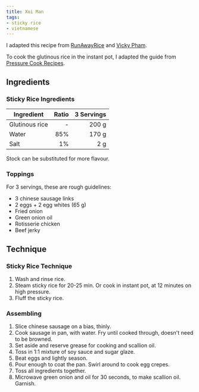 ```yaml
---
title: Xoi Man
tags:
- sticky rice
- vietnamese
---
```


I adapted this recipe from [RunAwayRice][1] and [Vicky Pham][2].

[1]: https://runawayrice.com/noodles-rice/savory-sticky-rice-xoi-man/
[2]: https://www.vickypham.com/blog/savory-sticky-rice-recipe-xoi-man

To cook the glutinous rice in the instant pot, I adapted the guide from [Pressure Cook Recipes][3].

[3]: https://www.pressurecookrecipes.com/instant-pot-sticky-rice/

## Ingredients

### Sticky Rice Ingredients

Ingredient | Ratio | 3 Servings
-|-:|-:
Glutinous rice | - | 200 g
Water | 85% | 170 g
Salt | 1% | 2 g

Stock can be substituted for more flavour.

### Toppings

For 3 servings, these are rough guidelines:

- 3 chinese sausage links
- 2 eggs + 2 egg whites (65 g)
- Fried onion
- Green onion oil
- Rotisserie chicken
- Beef jerky

## Technique

### Sticky Rice Technique

1. Wash and rinse rice.
1. Steam sticky rice for 20-25 min.
  Or cook in instant pot, at 12 minutes on high pressure.
1. Fluff the sticky rice.

### Assembling

1. Slice chinese sausage on a bias, thinly.
1. Cook sausage in pan, with water.
  Fry until cooked through, doesn't need to be browned.
1. Set aside and reserve grease for cooking and scallion oil.
1. Toss in 1:1 mixture of soy sauce and sugar glaze.
1. Beat eggs and lightly season.
1. Pour enough to coat the pan.
  Swirl around to cook egg crepes.
1. Toss all ingredients together.
1. Microwave green onion and oil for 30 seconds, to make scallion oil.
  Garnish.
